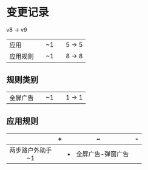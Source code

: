 # 变更记录

v8 -> v9

||||||
|-|:-:|:-:|:-:|:-:|
|应用||~1||5 -> 5|
|应用规则||~1||8 -> 8|

## 规则类别

||||||
|-|:-:|:-:|:-:|:-:|
|全屏广告||~1||1 -> 1|

## 应用规则

||+|~|-|
|:-:|-|-|-|
|两步路户外助手<br>~1||<li>全屏广告-弹窗广告||
